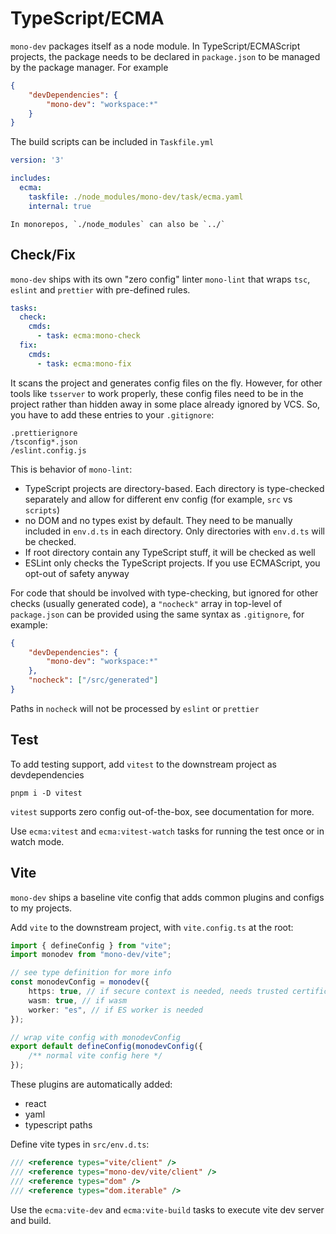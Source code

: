 # TypeScript/ECMA

`mono-dev` packages itself as a node module. In TypeScript/ECMAScript
projects, the package needs to be declared in `package.json` to be
managed by the package manager. For example
```json
{
    "devDependencies": {
        "mono-dev": "workspace:*"
    }
}
```

The build scripts can be included in `Taskfile.yml`
```yaml
version: '3'

includes:
  ecma:
    taskfile: ./node_modules/mono-dev/task/ecma.yaml
    internal: true
```

```admonish note
In monorepos, `./node_modules` can also be `../`
```

## Check/Fix
`mono-dev` ships with its own "zero config" linter `mono-lint` that wraps
`tsc`, `eslint` and `prettier` with pre-defined rules.

```yaml
tasks:
  check:
    cmds:
      - task: ecma:mono-check
  fix:
    cmds:
      - task: ecma:mono-fix
```

It scans the project and generates config files on the fly.
However, for other tools like `tsserver` to work properly, these config files need to be in the project
rather than hidden away in some place already ignored by VCS.
So, you have to add these entries to your `.gitignore`:
```
.prettierignore
/tsconfig*.json
/eslint.config.js
```

This is behavior of `mono-lint`:
- TypeScript projects are directory-based. Each directory is type-checked separately
  and allow for different env config (for example, `src` vs `scripts`)
- no DOM and no types exist by default. They need to be manually included in `env.d.ts`
  in each directory. Only directories with `env.d.ts` will be checked.
- If root directory contain any TypeScript stuff, it will be checked as well
- ESLint only checks the TypeScript projects. If you use ECMAScript, you opt-out of safety anyway

For code that should be involved with type-checking, but ignored for other checks (usually generated code),
a `"nocheck"` array in top-level of `package.json` can be provided using the same syntax as `.gitignore`,
for example:
```json
{
    "devDependencies": {
        "mono-dev": "workspace:*"
    },
    "nocheck": ["/src/generated"]
}
```
Paths in `nocheck` will not be processed by `eslint` or `prettier`

## Test
To add testing support, add `vitest` to the downstream project as devdependencies
```
pnpm i -D vitest
```
`vitest` supports zero config out-of-the-box, see documentation for more.

Use `ecma:vitest` and `ecma:vitest-watch` tasks for running the test once or in watch mode.

## Vite
`mono-dev` ships a baseline vite config that adds common plugins
and configs to my projects.

Add `vite` to the downstream project, with `vite.config.ts` at the root:
```typescript
import { defineConfig } from "vite";
import monodev from "mono-dev/vite";

// see type definition for more info
const monodevConfig = monodev({
    https: true, // if secure context is needed, needs trusted certificate
    wasm: true, // if wasm
    worker: "es", // if ES worker is needed
});

// wrap vite config with monodevConfig
export default defineConfig(monodevConfig({
    /** normal vite config here */
});
```

These plugins are automatically added:
- react
- yaml
- typescript paths

Define vite types in `src/env.d.ts`:
```typescript
/// <reference types="vite/client" />
/// <reference types="mono-dev/vite/client" />
/// <reference types="dom" />
/// <reference types="dom.iterable" />
```

Use the `ecma:vite-dev` and `ecma:vite-build` tasks to execute vite
dev server and build.
